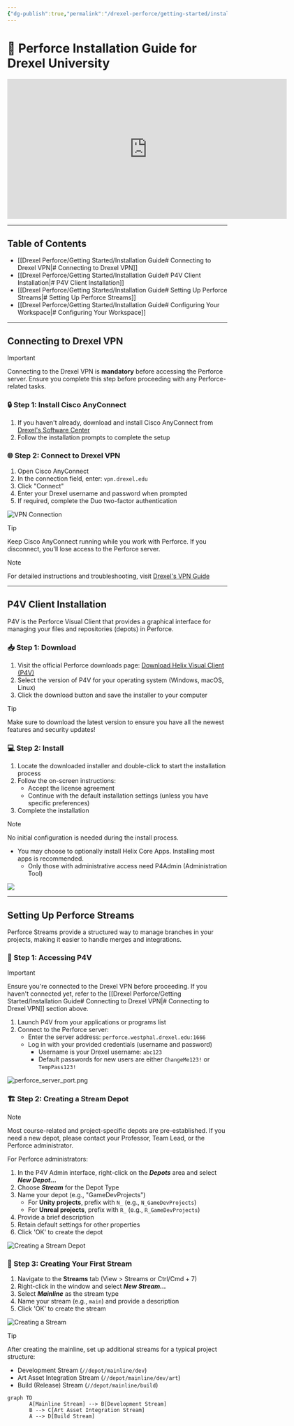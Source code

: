 ```yaml
---
{"dg-publish":true,"permalink":"/drexel-perforce/getting-started/installation-guide/"}
---
```


# 🚀 Perforce Installation Guide for Drexel University

<iframe src="https://1drv.ms/v/s!AqQzGx8l4o2wk-sw3BWtIqtRbhePrw?embed=1" width="640" height="320" frameborder="0" scrolling="no" allowfullscreen></iframe>

---

## Table of Contents
- [[Drexel Perforce/Getting Started/Installation Guide# Connecting to Drexel VPN\|# Connecting to Drexel VPN]]
- [[Drexel Perforce/Getting Started/Installation Guide# P4V Client Installation\|# P4V Client Installation]]
- [[Drexel Perforce/Getting Started/Installation Guide# Setting Up Perforce Streams\|# Setting Up Perforce Streams]]
- [[Drexel Perforce/Getting Started/Installation Guide# Configuring Your Workspace\|# Configuring Your Workspace]]

---
## Connecting to Drexel VPN

> [!IMPORTANT]
> Connecting to the Drexel VPN is **mandatory** before accessing the Perforce server. Ensure you complete this step before proceeding with any Perforce-related tasks.

### 🔒 Step 1: Install Cisco AnyConnect

1. If you haven't already, download and install Cisco AnyConnect from [Drexel's Software Center](https://software.drexel.edu/)
2. Follow the installation prompts to complete the setup

### 🌐 Step 2: Connect to Drexel VPN

1. Open Cisco AnyConnect
2. In the connection field, enter: `vpn.drexel.edu`
3. Click "Connect"
4. Enter your Drexel username and password when prompted
5. If required, complete the Duo two-factor authentication

![VPN Connection](https://i.postimg.cc/7Y93gdd2/vpn-connect.gif)

> [!TIP]
> Keep Cisco AnyConnect running while you work with Perforce. If you disconnect, you'll lose access to the Perforce server.

> [!NOTE]
> For detailed instructions and troubleshooting, visit [Drexel's VPN Guide](https://drexel.edu/it/help/a-z/VPN/)

---

## P4V Client Installation

P4V is the Perforce Visual Client that provides a graphical interface for managing your files and repositories (depots) in Perforce.

### 📥 Step 1: Download

1. Visit the official Perforce downloads page: [Download Helix Visual Client (P4V)](https://www.perforce.com/downloads/helix-visual-client-p4v)
2. Select the version of P4V for your operating system (Windows, macOS, Linux)
3. Click the download button and save the installer to your computer

> [!TIP]
> Make sure to download the latest version to ensure you have all the newest features and security updates!

### 💻 Step 2: Install

1. Locate the downloaded installer and double-click to start the installation process
2. Follow the on-screen instructions:
   - Accept the license agreement
   - Continue with the default installation settings (unless you have specific preferences)
3. Complete the installation

> [!NOTE]
> No initial configuration is needed during the install process. 
> - You may choose to optionally install Helix Core Apps. Installing most apps is recommended. 
> 	- Only those with administrative access need P4Admin (Administration Tool)

![](https://i.imgur.com/DPDWO3s.png)


---

## Setting Up Perforce Streams

Perforce Streams provide a structured way to manage branches in your projects, making it easier to handle merges and integrations.

### 🔐 Step 1: Accessing P4V

> [!IMPORTANT]
> Ensure you're connected to the Drexel VPN before proceeding. If you haven't connected yet, refer to the [[Drexel Perforce/Getting Started/Installation Guide# Connecting to Drexel VPN\|# Connecting to Drexel VPN]] section above.

1. Launch P4V from your applications or programs list
2. Connect to the Perforce server:
   - Enter the server address: `perforce.westphal.drexel.edu:1666`
   - Log in with your provided credentials (username and password)
      - Username is your Drexel username: `abc123`
      - Default passwords for new users are either `ChangeMe123!` or `TempPass123!`

![perforce_server_port.png](/img/user/Drexel%20Perforce/All%20Media/perforce_server_port.png)

### 🏗️ Step 2: Creating a Stream Depot

> [!NOTE]
> Most course-related and project-specific depots are pre-established. If you need a new depot, please contact your Professor, Team Lead, or the Perforce administrator.

For Perforce administrators:

1. In the P4V Admin interface, right-click on the ***Depots*** area and select ***New Depot...***
2. Choose ***Stream*** for the Depot Type
3. Name your depot (e.g., "GameDevProjects")
   - For **Unity projects**, prefix with `N_` (e.g., `N_GameDevProjects`)
   - For **Unreal projects**, prefix with `R_` (e.g., `R_GameDevProjects`)
4. Provide a brief description
5. Retain default settings for other properties
6. Click 'OK' to create the depot

![Creating a Stream Depot](https://i.postimg.cc/8PNdfNKG/p4admin-depot-new-Create.gif)

### 🌊 Step 3: Creating Your First Stream

1. Navigate to the **Streams** tab (View > Streams or Ctrl/Cmd + 7)
2. Right-click in the window and select ***New Stream...***
3. Select ***Mainline*** as the stream type
4. Name your stream (e.g., `main`) and provide a description
5. Click 'OK' to create the stream

![Creating a Stream](https://i.postimg.cc/T3HnsmR2/p4v-streams-new-Create.gif)

> [!TIP]
> After creating the mainline, set up additional streams for a typical project structure:
> - Development Stream (`//depot/mainline/dev`)
> - Art Asset Integration Stream (`//depot/mainline/dev/art`)
> - Build (Release) Stream (`//depot/mainline/build`)


```mermaid
graph TD
       A[Mainline Stream] --> B[Development Stream]
       B --> C[Art Asset Integration Stream]
       A --> D[Build Stream]
```